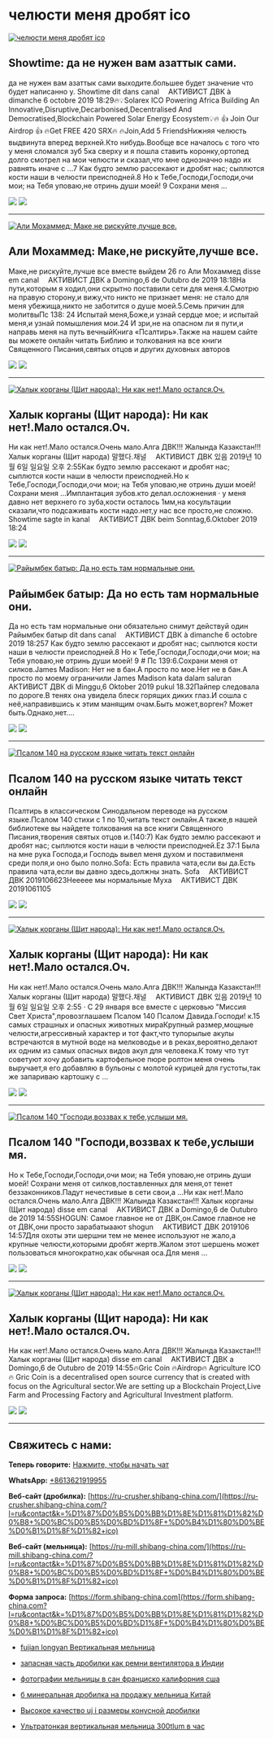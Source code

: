 # челюсти меня дробят ico

<a href="https://swt.shibang-china.com/?l=ru&img&k=%D1%87%D0%B5%D0%BB%D1%8E%D1%81%D1%82%D0%B8+%D0%BC%D0%B5%D0%BD%D1%8F+%D0%B4%D1%80%D0%BE%D0%B1%D1%8F%D1%82+ico" target="_blank">![челюсти меня дробят ico](http://static.shibang-china.com/all-800x300/1479.jpg)</a>

## Showtime: да не нужен вам азаттык сами.
да не нужен вам азаттык сами выходите.большее будет значение что будет написанно у. Showtime dit dans canal ⠀ АКТИВИСТ ДВК &#224; dimanche 6 octobre 2019 18:29🔥💡Solarex ICO Powering Africa Building An Innovative,Disruptive,Decarbonised,Decentralised And Democratised,Blockchain Powered Solar Energy Ecosystem💡🔥  👍 Join Our Airdrop 👍 🔥Get FREE 420 SRX🔥 🔥Join,Add 5 FriendsНижняя челюсть выдвинута вперед верхней.Кто нибудь.Вообще все началось с того что у меня сломался зуб 5ка сверху и я пошла ставить коронку,ортопед долго смотрел на мои челюсти и сказал,что мне однозначно надо их равнять иначе с …7 Как будто землю рассекают и дробят нас; сыплются кости наши в челюсти преисподней.8 Но к Тебе,Господи,Господи,очи мои; на Тебя уповаю,не отринь души моей! 9 Сохрани меня …


<a href="https://whatsapp.shibangsoft.com/WhatsApp.php" target="_blank" title="WhatsApp">![](http://static.shibang-china.com/icon/whatsapp.png)</a> <a href="https://swt.shibang-china.com/?l=ru&icon&k=%D1%87%D0%B5%D0%BB%D1%8E%D1%81%D1%82%D0%B8+%D0%BC%D0%B5%D0%BD%D1%8F+%D0%B4%D1%80%D0%BE%D0%B1%D1%8F%D1%82+ico" target="_blank">![](http://static.shibang-china.com/icon/chat-ru.png)</a>

---

<a href="https://swt.shibang-china.com/?l=ru&img&k=%D1%87%D0%B5%D0%BB%D1%8E%D1%81%D1%82%D0%B8+%D0%BC%D0%B5%D0%BD%D1%8F+%D0%B4%D1%80%D0%BE%D0%B1%D1%8F%D1%82+ico" target="_blank">![Али Мохаммед: Маке,не рискуйте,лучше все.](http://static.shibang-china.com/all-800x300/776.jpg)</a>

## Али Мохаммед: Маке,не рискуйте,лучше все.
Маке,не рискуйте,лучше все вместе выйдем 26 го Али Мохаммед disse em canal ⠀ АКТИВИСТ ДВК a Domingo,6 de Outubro de 2019 18:18На пути,которым я ходил,они скрытно поставили сети для меня.4.Смотрю на правую сторону,и вижу,что никто не признает меня: не стало для меня убежища,никто не заботится о душе моей.5.Семь причин для молитвыПс 138: 24 Испытай меня,Боже,и узнай сердце мое; и испытай меня,и узнай помышления мои.24 И зри,не на опасном ли я пути,и направь меня на путь вечныйКнига &#171;Псалтирь&#187;.Также на нашем сайте вы можете онлайн читать Библию и толкования на все книги Священного Писания,святых отцов и других духовных авторов


<a href="https://whatsapp.shibangsoft.com/WhatsApp.php" target="_blank" title="WhatsApp">![](http://static.shibang-china.com/icon/whatsapp.png)</a> <a href="https://swt.shibang-china.com/?l=ru&icon&k=%D1%87%D0%B5%D0%BB%D1%8E%D1%81%D1%82%D0%B8+%D0%BC%D0%B5%D0%BD%D1%8F+%D0%B4%D1%80%D0%BE%D0%B1%D1%8F%D1%82+ico" target="_blank">![](http://static.shibang-china.com/icon/chat-ru.png)</a>

---

<a href="https://swt.shibang-china.com/?l=ru&img&k=%D1%87%D0%B5%D0%BB%D1%8E%D1%81%D1%82%D0%B8+%D0%BC%D0%B5%D0%BD%D1%8F+%D0%B4%D1%80%D0%BE%D0%B1%D1%8F%D1%82+ico" target="_blank">![Халык корганы (Щит народа): Ни как нет!.Мало остался.Оч.](http://static.shibang-china.com/all-800x300/693.jpg)</a>

## Халык корганы (Щит народа): Ни как нет!.Мало остался.Оч.
Ни как нет!.Мало остался.Очень мало.Алга ДВК!!! Жалында Казакстан!!! Халык корганы (Щит народа) 말했다.채널 ⠀ АКТИВИСТ ДВК 있음 2019년 10월 6일 일요일 오후 2:55Как будто землю рассекают и дробят нас; сыплются кости наши в челюсти преисподней.Но к Тебе,Господи,Господи,очи мои; на Тебя уповаю,не отринь души моей! Сохрани меня …Имплантация зубов.кто делал.осложнения&nbsp;&#0183;&#32;у меня давно нет верхнего го зуба,кости осталось 1мм,на косультации сказали,что подсаживать кости надо.нет,у нас все просто,не сложно. Showtime sagte in kanal ⠀ АКТИВИСТ ДВК beim Sonntag,6.Oktober 2019 18:24


<a href="https://whatsapp.shibangsoft.com/WhatsApp.php" target="_blank" title="WhatsApp">![](http://static.shibang-china.com/icon/whatsapp.png)</a> <a href="https://swt.shibang-china.com/?l=ru&icon&k=%D1%87%D0%B5%D0%BB%D1%8E%D1%81%D1%82%D0%B8+%D0%BC%D0%B5%D0%BD%D1%8F+%D0%B4%D1%80%D0%BE%D0%B1%D1%8F%D1%82+ico" target="_blank">![](http://static.shibang-china.com/icon/chat-ru.png)</a>

---

<a href="https://swt.shibang-china.com/?l=ru&img&k=%D1%87%D0%B5%D0%BB%D1%8E%D1%81%D1%82%D0%B8+%D0%BC%D0%B5%D0%BD%D1%8F+%D0%B4%D1%80%D0%BE%D0%B1%D1%8F%D1%82+ico" target="_blank">![Райымбек батыр: Да но есть там нормальные они.](http://static.shibang-china.com/all-800x300/556.jpg)</a>

## Райымбек батыр: Да но есть там нормальные они.
Да но есть там нормальные они обязательно снимут действуй один Райымбек батыр dit dans canal ⠀ АКТИВИСТ ДВК &#224; dimanche 6 octobre 2019 18:257 Как будто землю рассекают и дробят нас; сыплются кости наши в челюсти преисподней.8 Но к Тебе,Господи,Господи,очи мои; на Тебя уповаю,не отринь души моей! 9 # Пс 139:6.Сохрани меня от силков.James Madison: Нет не в бан.А просто по мое.Нет не в бан.А просто по моему ограничили James Madison kata dalam saluran ⠀ АКТИВИСТ ДВК di Minggu,6 Oktober 2019 pukul 18.32Пайпер следовала по дороге.В тенях она увидела блеск горящих диких глаз.И сошла с неё,направившись к этим манящим очам.Быть может,ворген? Может быть.Однако,нет.…


<a href="https://whatsapp.shibangsoft.com/WhatsApp.php" target="_blank" title="WhatsApp">![](http://static.shibang-china.com/icon/whatsapp.png)</a> <a href="https://swt.shibang-china.com/?l=ru&icon&k=%D1%87%D0%B5%D0%BB%D1%8E%D1%81%D1%82%D0%B8+%D0%BC%D0%B5%D0%BD%D1%8F+%D0%B4%D1%80%D0%BE%D0%B1%D1%8F%D1%82+ico" target="_blank">![](http://static.shibang-china.com/icon/chat-ru.png)</a>

---

<a href="https://swt.shibang-china.com/?l=ru&img&k=%D1%87%D0%B5%D0%BB%D1%8E%D1%81%D1%82%D0%B8+%D0%BC%D0%B5%D0%BD%D1%8F+%D0%B4%D1%80%D0%BE%D0%B1%D1%8F%D1%82+ico" target="_blank">![Псалом 140 на русском языке читать текст онлайн](http://static.shibang-china.com/all-800x300/303.jpg)</a>

## Псалом 140 на русском языке читать текст онлайн
Псалтирь в классическом Синодальном переводе на русском языке.Псалом 140 стихи с 1 по 10,читать текст онлайн.А также,в нашей библиотеке вы найдете толкования на все книги Священного Писания,творения святых отцов и.(140:7) Как будто землю рассекают и дробят нас; сыплются кости наши в челюсти преисподней.Ez 37:1 Была на мне рука Господа,и Господь вывел меня духом и поставилменя среди поля,и оно было полно.Sofa: Есть правила чата,если вы да.Есть правила чата,если вы давно здесь,должны знать. Sofa ⠀ АКТИВИСТ ДВК 2019106623Неееее мы нормальные Муха ⠀ АКТИВИСТ ДВК 20191061105


<a href="https://whatsapp.shibangsoft.com/WhatsApp.php" target="_blank" title="WhatsApp">![](http://static.shibang-china.com/icon/whatsapp.png)</a> <a href="https://swt.shibang-china.com/?l=ru&icon&k=%D1%87%D0%B5%D0%BB%D1%8E%D1%81%D1%82%D0%B8+%D0%BC%D0%B5%D0%BD%D1%8F+%D0%B4%D1%80%D0%BE%D0%B1%D1%8F%D1%82+ico" target="_blank">![](http://static.shibang-china.com/icon/chat-ru.png)</a>

---

<a href="https://swt.shibang-china.com/?l=ru&img&k=%D1%87%D0%B5%D0%BB%D1%8E%D1%81%D1%82%D0%B8+%D0%BC%D0%B5%D0%BD%D1%8F+%D0%B4%D1%80%D0%BE%D0%B1%D1%8F%D1%82+ico" target="_blank">![Халык корганы (Щит народа): Ни как нет!.Мало остался.Оч.](http://static.shibang-china.com/all-800x300/1444.jpg)</a>

## Халык корганы (Щит народа): Ни как нет!.Мало остался.Оч.
Ни как нет!.Мало остался.Очень мало.Алга ДВК!!! Жалында Казакстан!!! Халык корганы (Щит народа) 말했다.채널 ⠀ АКТИВИСТ ДВК 있음 2019년 10월 6일 일요일 오후 2:55&nbsp;&#0183;&#32;С 29 января все вместе с церковью &quot;Миссия Свет Христа&quot;,провозглашаем Псалом 140  Псалом Давида.Господи! к.15 самых страшных и опасных животных мираКрупный размер,мощные челюсти,агрессивный характер и тот факт,что тупорылые акулы встречаются в мутной воде на мелководье и в реках,вероятно,делают их одним из самых опасных видов акул для человека.К тому что тут советуют хочу добавить картофельное пюре ролтон меня очень выручает,я его добавляю в бульоны с молотой курицей для густоты,так же запариваю картошку с …


<a href="https://whatsapp.shibangsoft.com/WhatsApp.php" target="_blank" title="WhatsApp">![](http://static.shibang-china.com/icon/whatsapp.png)</a> <a href="https://swt.shibang-china.com/?l=ru&icon&k=%D1%87%D0%B5%D0%BB%D1%8E%D1%81%D1%82%D0%B8+%D0%BC%D0%B5%D0%BD%D1%8F+%D0%B4%D1%80%D0%BE%D0%B1%D1%8F%D1%82+ico" target="_blank">![](http://static.shibang-china.com/icon/chat-ru.png)</a>

---

<a href="https://swt.shibang-china.com/?l=ru&img&k=%D1%87%D0%B5%D0%BB%D1%8E%D1%81%D1%82%D0%B8+%D0%BC%D0%B5%D0%BD%D1%8F+%D0%B4%D1%80%D0%BE%D0%B1%D1%8F%D1%82+ico" target="_blank">![Псалом 140 &quot;Господи,воззвах к тебе,услыши мя.](http://static.shibang-china.com/all-800x300/1166.jpg)</a>

## Псалом 140 &quot;Господи,воззвах к тебе,услыши мя.
Но к Тебе,Господи,Господи,очи мои; на Тебя уповаю,не отринь души моей! Сохрани меня от силков,поставленных для меня,от тенет беззаконников.Падут нечестивые в сети свои,а …Ни как нет!.Мало остался.Очень мало.Алга ДВК!!! Жалында Казакстан!!! Халык корганы (Щит народа) disse em canal ⠀ АКТИВИСТ ДВК a Domingo,6 de Outubro de 2019 14:55SHOGUN: Самое главное не от ДВК,он.Самое главное не от ДВК,они просто зарабатыаают shogun ⠀ АКТИВИСТ ДВК 2019106 14:57Для охоты эти шершни тем не менее используют не жало,а крупные челюсти,которыми дробят жертв.Жалом этот шершень может пользоваться многократно,как обычная оса.Для меня …


<a href="https://whatsapp.shibangsoft.com/WhatsApp.php" target="_blank" title="WhatsApp">![](http://static.shibang-china.com/icon/whatsapp.png)</a> <a href="https://swt.shibang-china.com/?l=ru&icon&k=%D1%87%D0%B5%D0%BB%D1%8E%D1%81%D1%82%D0%B8+%D0%BC%D0%B5%D0%BD%D1%8F+%D0%B4%D1%80%D0%BE%D0%B1%D1%8F%D1%82+ico" target="_blank">![](http://static.shibang-china.com/icon/chat-ru.png)</a>

---

<a href="https://swt.shibang-china.com/?l=ru&img&k=%D1%87%D0%B5%D0%BB%D1%8E%D1%81%D1%82%D0%B8+%D0%BC%D0%B5%D0%BD%D1%8F+%D0%B4%D1%80%D0%BE%D0%B1%D1%8F%D1%82+ico" target="_blank">![Халык корганы (Щит народа): Ни как нет!.Мало остался.Оч.](http://static.shibang-china.com/all-800x300/734.jpg)</a>

## Халык корганы (Щит народа): Ни как нет!.Мало остался.Оч.
Ни как нет!.Мало остался.Очень мало.Алга ДВК!!! Жалында Казакстан!!! Халык корганы (Щит народа) disse em canal ⠀ АКТИВИСТ ДВК a Domingo,6 de Outubro de 2019 14:55🔥Gric Coin 🔥Airdrop🔥 Agriculture ICO🔥 Gric Coin is a decentralised open source currency that is created with focus on the Agricultural sector.We are setting up a Blockchain Project,Live Farm and Processing Factory and Agricultural Investment platform.

<a href="https://whatsapp.shibangsoft.com/WhatsApp.php" target="_blank" title="WhatsApp">![](http://static.shibang-china.com/icon/whatsapp.png)</a> <a href="https://swt.shibang-china.com/?l=ru&icon&k=%D1%87%D0%B5%D0%BB%D1%8E%D1%81%D1%82%D0%B8+%D0%BC%D0%B5%D0%BD%D1%8F+%D0%B4%D1%80%D0%BE%D0%B1%D1%8F%D1%82+ico" target="_blank">![](http://static.shibang-china.com/icon/chat-ru.png)</a>

---
## Свяжитесь с нами:

**Теперь говорите:** [Нажмите, чтобы начать чат](https://swt.shibang-china.com?l=ru&contact&k=%D1%87%D0%B5%D0%BB%D1%8E%D1%81%D1%82%D0%B8+%D0%BC%D0%B5%D0%BD%D1%8F+%D0%B4%D1%80%D0%BE%D0%B1%D1%8F%D1%82+ico)

**WhatsApp:**  [+8613621919955](https://whatsapp.shibangsoft.com/WhatsApp.php)

**Веб-сайт (дробилка):** [https://ru-crusher.shibang-china.com/](https://ru-crusher.shibang-china.com/?l=ru&contact&k=%D1%87%D0%B5%D0%BB%D1%8E%D1%81%D1%82%D0%B8+%D0%BC%D0%B5%D0%BD%D1%8F+%D0%B4%D1%80%D0%BE%D0%B1%D1%8F%D1%82+ico)

**Веб-сайт (мельница):** [https://ru-mill.shibang-china.com/](https://ru-mill.shibang-china.com/?l=ru&contact&k=%D1%87%D0%B5%D0%BB%D1%8E%D1%81%D1%82%D0%B8+%D0%BC%D0%B5%D0%BD%D1%8F+%D0%B4%D1%80%D0%BE%D0%B1%D1%8F%D1%82+ico)

**Форма запроса:** [https://form.shibang-china.com](https://form.shibang-china.com?l=ru&contact&k=%D1%87%D0%B5%D0%BB%D1%8E%D1%81%D1%82%D0%B8+%D0%BC%D0%B5%D0%BD%D1%8F+%D0%B4%D1%80%D0%BE%D0%B1%D1%8F%D1%82+ico)

* [fujian longyan Вертикальная мельница](../134/fujian%20longyan%20%D0%92%D0%B5%D1%80%D1%82%D0%B8%D0%BA%D0%B0%D0%BB%D1%8C%D0%BD%D0%B0%D1%8F%20%D0%BC%D0%B5%D0%BB%D1%8C%D0%BD%D0%B8%D1%86%D0%B0.md)

* [запасная часть дробилки как ремни вентилятора в Индии](../131/%D0%B7%D0%B0%D0%BF%D0%B0%D1%81%D0%BD%D0%B0%D1%8F%20%D1%87%D0%B0%D1%81%D1%82%D1%8C%20%D0%B4%D1%80%D0%BE%D0%B1%D0%B8%D0%BB%D0%BA%D0%B8%20%D0%BA%D0%B0%D0%BA%20%D1%80%D0%B5%D0%BC%D0%BD%D0%B8%20%D0%B2%D0%B5%D0%BD%D1%82%D0%B8%D0%BB%D1%8F%D1%82%D0%BE%D1%80%D0%B0%20%D0%B2%20%D0%98%D0%BD%D0%B4%D0%B8%D0%B8.md)

* [фотографии мельницы в сан франциско калифорния сша](../133/%D1%84%D0%BE%D1%82%D0%BE%D0%B3%D1%80%D0%B0%D1%84%D0%B8%D0%B8%20%D0%BC%D0%B5%D0%BB%D1%8C%D0%BD%D0%B8%D1%86%D1%8B%20%D0%B2%20%D1%81%D0%B0%D0%BD%20%D1%84%D1%80%D0%B0%D0%BD%D1%86%D0%B8%D1%81%D0%BA%D0%BE%20%D0%BA%D0%B0%D0%BB%D0%B8%D1%84%D0%BE%D1%80%D0%BD%D0%B8%D1%8F%20%D1%81%D1%88%D0%B0.md)

* [б минеральная дробилка на продажу мельница Китай](../132/%D0%B1%20%D0%BC%D0%B8%D0%BD%D0%B5%D1%80%D0%B0%D0%BB%D1%8C%D0%BD%D0%B0%D1%8F%20%D0%B4%D1%80%D0%BE%D0%B1%D0%B8%D0%BB%D0%BA%D0%B0%20%D0%BD%D0%B0%20%D0%BF%D1%80%D0%BE%D0%B4%D0%B0%D0%B6%D1%83%20%D0%BC%D0%B5%D0%BB%D1%8C%D0%BD%D0%B8%D1%86%D0%B0%20%D0%9A%D0%B8%D1%82%D0%B0%D0%B9.md)

* [Высокое качество uj i размеры конусной дробилки](../135/%D0%92%D1%8B%D1%81%D0%BE%D0%BA%D0%BE%D0%B5%20%D0%BA%D0%B0%D1%87%D0%B5%D1%81%D1%82%D0%B2%D0%BE%20uj%20i%20%D1%80%D0%B0%D0%B7%D0%BC%D0%B5%D1%80%D1%8B%20%D0%BA%D0%BE%D0%BD%D1%83%D1%81%D0%BD%D0%BE%D0%B9%20%D0%B4%D1%80%D0%BE%D0%B1%D0%B8%D0%BB%D0%BA%D0%B8.md)

* [Ультратонкая вертикальная мельница 300tlum в час](../133/%D0%A3%D0%BB%D1%8C%D1%82%D1%80%D0%B0%D1%82%D0%BE%D0%BD%D0%BA%D0%B0%D1%8F%20%D0%B2%D0%B5%D1%80%D1%82%D0%B8%D0%BA%D0%B0%D0%BB%D1%8C%D0%BD%D0%B0%D1%8F%20%D0%BC%D0%B5%D0%BB%D1%8C%D0%BD%D0%B8%D1%86%D0%B0%20300tlum%20%D0%B2%20%D1%87%D0%B0%D1%81.md)